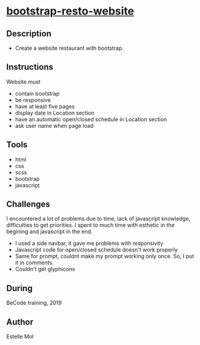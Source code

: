 # [bootstrap-resto-website](https://estelle111.github.io/bootstrap-resto-website/)

## Description
* Create a website restaurant with bootstrap.

## Instructions
Website must
* contain bootstrap
* be responsive
* have at least five pages
* display date in Location section
* have an automatic open/closed schedule in Location section
* ask user name when page load

## Tools
* html
* css
* scss
* bootstrap
* javascript

## Challenges 
I encountered a lot of problems due to time, lack of javascript knowledge, difficulties to get priorities.
I spent to much time with esthetic in the begining and javascript in the end.
* I used a side navbar, it gave me problems with responsivity
* Javascript code for open/closed schedule doesn't work properly
* Same for prompt, couldnt make my prompt working only once. So, I put it in comments.
* Couldn't get glyphicons

## During
BeCode training, 2019

## Author
Estelle Mol
